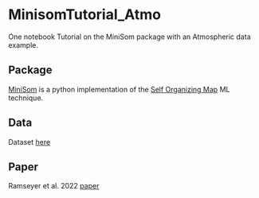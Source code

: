 # MinisomTutorial_Atmo
One notebook Tutorial on the MiniSom package with an Atmospheric data example. 

## Package

[MiniSom](https://github.com/JustGlowing/minisom) is a python implementation of the [Self Organizing Map](https://en.wikipedia.org/wiki/Self-organizing_map) ML technique. 

## Data

Dataset [here](https://data.lib.vt.edu/articles/dataset/Atmospheric_Rivers_of_the_Eastern_U_S_/20558580)

## Paper

Ramseyer et al. 2022 [paper](https://agupubs.onlinelibrary.wiley.com/doi/full/10.1029/2021JD036198)
